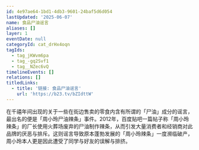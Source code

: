 ```yaml
---
id: 4e97ae64-1bd1-4db3-9601-24baf5d6d054
lastUpdated: '2025-06-07'
name: 食品尸油谣言
aliases: []
layer: 1
eventDate: null
categoryId: cat_drHx4oqn
tagIds:
  - tag_jKWvm6pa
  - tag_-gq2Svf1
  - tag__NZec6vQ
timelineEvents: []
relations: []
titledLinks:
  - title: '链接: 食品尸油谣言'
    url: 'https://b23.tv/bZIdttW'
---
```

在千禧年间出现的关于一些在街边售卖的零食内含有所谓的「尸油」成分的谣言，最出名的便是「周小玲尸油辣条」事件。2012年，百度贴吧一篇帖子称「周小玲辣条」的厂长使用火葬场废弃的尸油制作辣条，从而引发大量消费者和经销商对此品牌的厌恶与排斥。这则谣言导致原本蓬勃发展的「周小玲辣条」一度濒临破产，周小玲本人更是因此遭受了同学与好友的误解与排挤。
